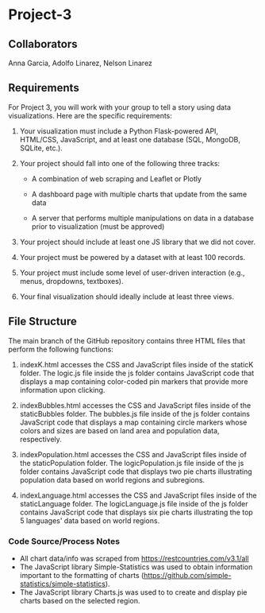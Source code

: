 # Project-3

## Collaborators
Anna Garcia, Adolfo Linarez, Nelson Linarez

## Requirements

For Project 3, you will work with your group to tell a story using data visualizations. Here are the specific requirements:

1. Your visualization must include a Python Flask-powered API, HTML/CSS, JavaScript, and at least one database (SQL, MongoDB, SQLite, etc.).

2. Your project should fall into one of the following three tracks:

    - A combination of web scraping and Leaflet or Plotly

    - A dashboard page with multiple charts that update from the same data

    - A server that performs multiple manipulations on data in a database prior to visualization (must be approved)

3. Your project should include at least one JS library that we did not cover.

4. Your project must be powered by a dataset with at least 100 records.

5. Your project must include some level of user-driven interaction (e.g., menus, dropdowns, textboxes).

6. Your final visualization should ideally include at least three views.

## File Structure

The main branch of the GitHub repository contains three HTML files that perform the following functions:

1. indexK.html accesses the CSS and JavaScript files inside of the staticK folder. The logic.js file inside the js folder contains JavaScript code that displays a map containing color-coded pin markers that provide more information upon clicking.

2. indexBubbles.html accesses the CSS and JavaScript files inside of the staticBubbles folder. The bubbles.js file inside of the js folder contains JavaScript code that displays a map containing circle markers whose colors and sizes are based on land area and population data, respectively.

3. indexPopulation.html accesses the CSS and JavaScript files inside of the staticPopulation folder. The logicPopulation.js file inside of the js folder contains JavaScript code that displays two pie charts illustrating population data based on world regions and subregions.

4. indexLanguage.html accesses the CSS and JavaScript files inside of the staticLanguage folder. The logicLanguage.js file inside of the js folder contains JavaScript code that displays six pie charts illustrating the top 5 languages' data based on world regions.

### Code Source/Process Notes

- All chart data/info was scraped from https://restcountries.com/v3.1/all
- The JavaScript library Simple-Statistics was used to obtain information important to the formatting of charts (https://github.com/simple-statistics/simple-statistics).
- The JavaScript library Charts.js was used to to create and display pie charts based on the selected region. 
